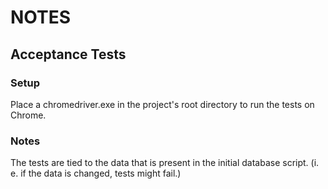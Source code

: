 # NOTES

## Acceptance Tests

### Setup
Place a chromedriver.exe in the project's root directory to run the tests on Chrome.

### Notes
The tests are tied to the data that is present in the initial database script. (i. e. if the data is changed, tests might fail.)